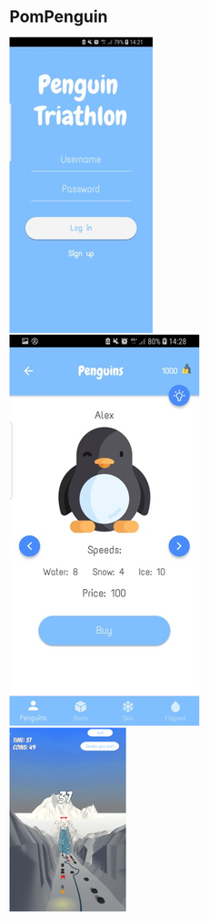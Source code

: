 # PomPenguin

![alt text](https://github.com/Kersic/PomPenguinGame/blob/master/Picture5.jpg)
![alt text](https://github.com/Kersic/PomPenguinGame/blob/master/Picture1.jpg)
![alt text](https://github.com/Kersic/PomPenguinGame/blob/master/Picture1.png)



